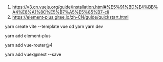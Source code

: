 1. https://v3.cn.vuejs.org/guide/installation.html#%E5%91%BD%E4%BB%A4%E8%A1%8C%E5%B7%A5%E5%85%B7-cli
2. https://element-plus.gitee.io/zh-CN/guide/quickstart.html



yarn create vite <project-name> --template vue
cd <project-name>
yarn
yarn dev

yarn add element-plus

yarn add vue-router@4

yarn add vuex@next --save

